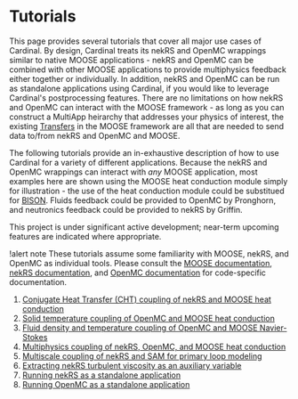 # Tutorials

This page provides several tutorials that cover all major use cases of Cardinal.
By design, Cardinal treats its nekRS and OpenMC wrappings similar to native
MOOSE applications - nekRS and OpenMC can be combined with other MOOSE applications
to provide multiphysics feedback either together or individually. In addition,
nekRS and OpenMC can be run as standalone applications using Cardinal, if you would
like to leverage Cardinal's postprocessing features. There are no limitations on
how nekRS and OpenMC can interact with the MOOSE framework - as long as you can
construct a MultiApp heirarchy that addresses your physics of interest, the existing
[Transfers](https://mooseframework.inl.gov/syntax/Transfers/index.html) in the MOOSE
framework are all that are needed to send data to/from nekRS and OpenMC and MOOSE.

The following tutorials provide an in-exhaustive description of how to use Cardinal
for a variety of different applications. Because the nekRS and OpenMC wrappings can
interact with *any* MOOSE application, most examples here are shown using the MOOSE
heat conduction module simply for illustration - the use of the heat conduction module
could be substitued for [BISON](https://mooseframework.inl.gov/bison/). Fluids feedback
could be provided to OpenMC by Pronghorn, and neutronics feedback could be provided
to nekRS by Griffin.

This project is under significant active
development; near-term upcoming features are indicated where appropriate.

!alert note
These tutorials assume some familiarity with MOOSE, nekRS, and OpenMC as individual
tools. Please consult the [MOOSE documentation](https://mooseframework.inl.gov/),
[nekRS documentation](https://nekrsdoc.readthedocs.io/en/latest/index.html), and
[OpenMC documentation](https://docs.openmc.org/en/stable/) for code-specific
documentation.

1. [Conjugate Heat Transfer (CHT) coupling of nekRS and MOOSE heat conduction](tutorials/cht.md)
2. [Solid temperature coupling of OpenMC and MOOSE heat conduction](tutorials/openmc_solid.md)
3. [Fluid density and temperature coupling of OpenMC and MOOSE Navier-Stokes](tutorials/openmc_fluid.md)
4. [Multiphysics coupling of nekRS, OpenMC, and MOOSE heat conduction](tutorials/coupled.md)
5. [Multiscale coupling of nekRS and SAM for primary loop modeling](tutorials/sam_coupling.md)
6. [Extracting nekRS turbulent viscosity as an auxiliary variable](tutorials/nekrs_outputs.md)
7. [Running nekRS as a standalone application](tutorials/nekrs_standalone.md)
8. [Running OpenMC as a standalone application](tutorials/openmc_standalone.md)
